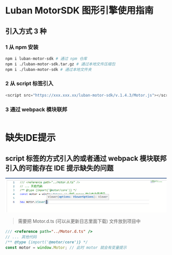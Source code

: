 # Luban MotorSDK 图形引擎使用指南
## 引入方式 3 种
### 1 从 npm 安装
```bash
npm i luban-motor-sdk # 通过 npm 仓库
npm i ./luban-motor-sdk.tar.gz # 通过本地文件压缩包
npm i ./luban-motor-sdk # 通过本地文件夹
```

### 2 从 script 标签引入
> 
```js
<script src="https://xxx.xxx.xx/luban-motor-sdk/v.1.4.3/Motor.js"></script>
```

### 3 通过 webpack 模块联邦
```js

```







# 缺失IDE提示
## script 标签的方式引入的或者通过 webpack 模块联邦引入的可能存在 IDE 提示缺失的问题

![IDE提示](resources/images/IDE.png)
> 需要把 Motor.d.ts (可以从更新日志里面下载) 文件放到项目中
```js xxx.js
/// <reference path="../Motor.d.ts" />
// ... 其他代码
/** @type {import('@motor/core')} */
const motor = window.Motor; // 此时 motor 就会有变量提示
```

